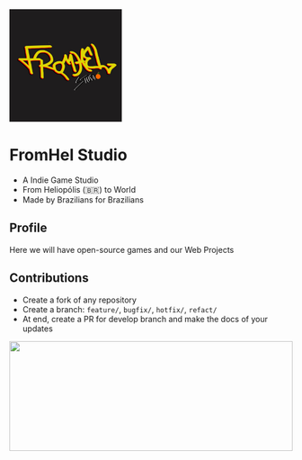 <a href="fromhelstudio.com">
  <img src="./docs/logo.png" width="200px"/>
</a>

# FromHel Studio

- A Indie Game Studio
- From Heliopólis (🇧🇷) to World
- Made by Brazilians for Brazilians

## Profile

Here we will have open-source games and our Web Projects

## Contributions

- Create a fork of any repository
- Create a branch: `feature/`, `bugfix/`, `hotfix/`, `refact/`
- At end, create a PR for develop branch and make the docs of your updates

<img width="100%" height="195px" src="https://github-readme-stats.vercel.app/api/top-langs/?username=FromhelStudio&layout=compact&hide_border=true&title_color=00df7f7&text_color=00df7f7&bg_color=0d1117" />
